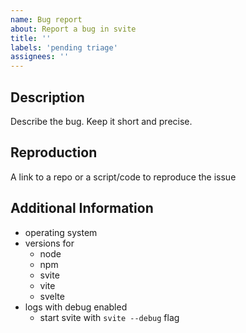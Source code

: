 ```yaml
---
name: Bug report
about: Report a bug in svite
title: ''
labels: 'pending triage'
assignees: ''
---
```


<!--
!!! Please fill out the relevant information below.
!!! Failure to do so will lead to immediate close
-->

## Description

Describe the bug. Keep it short and precise.

## Reproduction

A link to a repo or a script/code to reproduce the issue

## Additional Information

- operating system
- versions for
  - node
  - npm
  - svite
  - vite
  - svelte
- logs with debug enabled
  - start svite with `svite --debug` flag
